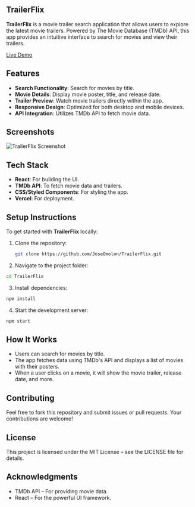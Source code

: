 ## TrailerFlix


**TrailerFlix** is a movie trailer search application that allows users to explore the latest movie trailers. Powered by The Movie Database (TMDb) API, this app provides an intuitive interface to search for movies and view their trailers.

[Live Demo](https://trailer-flix-steel.vercel.app/)

## Features

- **Search Functionality**: Search for movies by title.
- **Movie Details**: Display movie poster, title, and release date.
- **Trailer Preview**: Watch movie trailers directly within the app.
- **Responsive Design**: Optimized for both desktop and mobile devices.
- **API Integration**: Utilizes TMDb API to fetch movie data.

## Screenshots

![TrailerFlix Screenshot](TrailerTube.gif) 

## Tech Stack

- **React**: For building the UI.
- **TMDb API**: To fetch movie data and trailers.
- **CSS/Styled Components**: For styling the app.
- **Vercel**: For deployment.

## Setup Instructions

To get started with **TrailerFlix** locally:

1. Clone the repository:
   ```bash
   git clone https://github.com/JoseOmolon/TrailerFlix.git

2. Navigate to the project folder:
```bash
cd TrailerFlix
```
3. Install dependencies:
```bash
npm install
```
4. Start the development server:
```bash
npm start
```

## How It Works
- Users can search for movies by title.
- The app fetches data using TMDb's API and displays a list of movies with their posters.
- When a user clicks on a movie, it will show the movie trailer, release date, and more.


## Contributing
Feel free to fork this repository and submit issues or pull requests. Your contributions are welcome!

## License
This project is licensed under the MIT License – see the LICENSE file for details.

## Acknowledgments
- TMDb API – For providing movie data.
- React – For the powerful UI framework.
